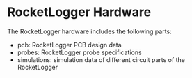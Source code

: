 RocketLogger Hardware
=====================

The RocketLogger hardware includes the following parts:
* pcb: RocketLogger PCB design data
* probes: RocketLogger probe specifications
* simulations: simulation data of different circuit parts of the RocketLogger